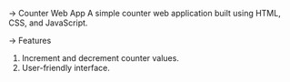 -> Counter Web App
   A simple counter web application built using HTML, CSS, and JavaScript.

-> Features
1) Increment and decrement counter values.
2) User-friendly interface.
